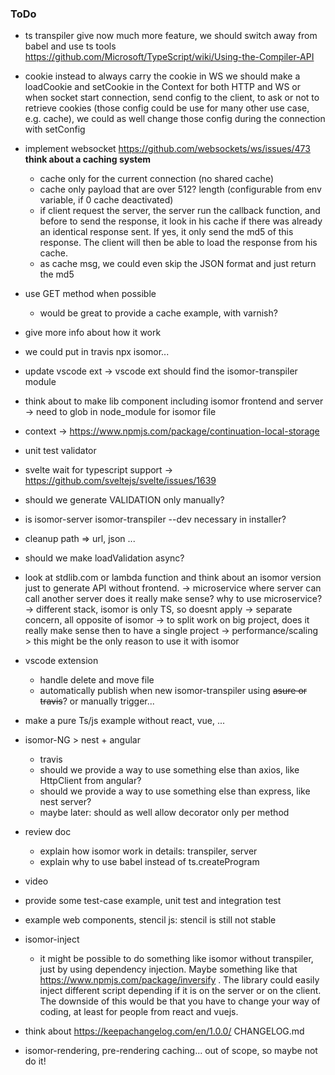 ### ToDo

- ts transpiler give now much more feature, we should switch away from babel and use ts tools https://github.com/Microsoft/TypeScript/wiki/Using-the-Compiler-API

- cookie
    instead to always carry the cookie in WS we should make a loadCookie and setCookie in the Context
    for both HTTP and WS
    or
    when socket start connection, send config to the client, to ask or not to retrieve cookies
    (those config could be use for many other use case, e.g. cache), we could as well change those config during the connection with setConfig

- implement websocket
    https://github.com/websockets/ws/issues/473
    **think about a caching system**
    + cache only for the current connection (no shared cache)
    + cache only payload that are over 512? length (configurable from env variable, if 0 cache deactivated)
    + if client request the server, the server run the callback function, and before to send the response,
      it look in his cache if there was already an identical response sent. If yes, it only send the md5 of
      this response. The client will then be able to load the response from his cache.
    + as cache msg, we could even skip the JSON format and just return the md5

- use GET method when possible
    + would be great to provide a cache example, with varnish?

- give more info about how it work

- we could put in travis npx isomor...

- update vscode ext
    -> vscode ext should find the isomor-transpiler module

- think about to make lib component including isomor frontend and server
    -> need to glob in node_module for isomor file

- context -> https://www.npmjs.com/package/continuation-local-storage

- unit test validator

- svelte wait for typescript support -> https://github.com/sveltejs/svelte/issues/1639

- should we generate VALIDATION only manually?

- is isomor-server isomor-transpiler --dev necessary in installer?

- cleanup path => url, json ...
- should we make loadValidation async?

- look at stdlib.com or lambda function and think about an isomor version just to generate API without frontend.
    -> microservice where server can call another server
        does it really make sense? why to use microservice?
            -> different stack, isomor is only TS, so doesnt apply
            -> separate concern, all opposite of isomor
            -> to split work on big project, does it really make sense then to have a single project
            -> performance/scaling > this might be the only reason to use it with isomor

- vscode extension
    - handle delete and move file
    - automatically publish when new isomor-transpiler using ~~asure or travis~~? or manually trigger...

- make a pure Ts/js example without react, vue, ...

- isomor-NG > nest + angular
    - travis
    - should we provide a way to use something else than axios, like HttpClient from angular?
    - should we provide a way to use something else than express, like nest server?
    - maybe later: should as well allow decorator only per method

- review doc
    - explain how isomor work in details: transpiler, server
    - explain why to use babel instead of ts.createProgram
- video
- provide some test-case example, unit test and integration test

- example web components, stencil js: stencil is still not stable

- isomor-inject
  - it might be possible to do something like isomor without transpiler, just by using dependency injection. Maybe something like that https://www.npmjs.com/package/inversify . The library could easily inject different script depending if it is on the server or on the client. The downside of this would be that you have to change your way of coding, at least for people from react and vuejs.

- think about https://keepachangelog.com/en/1.0.0/ CHANGELOG.md



- isomor-rendering, pre-rendering caching... out of scope, so maybe not do it!

